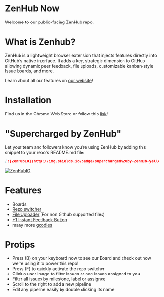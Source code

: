 ZenHub Now
==========

Welcome to our public-facing ZenHub repo.

# What is Zenhub?
ZenHub is a lightweight browser extension that injects features directly into GitHub's native interface. It adds a key, strategic dimension to GitHub allowing dynamic peer feedback, file uploads, customizable kanban-style Issue boards, and more.

Learn about all our features on [our website](https://www.zenhub.io/)! 

# Installation

Find us in the Chrome Web Store or follow this [link](https://www.zenhub.io/)!

# "Supercharged by ZenHub"
Let your team and followers know you're using ZenHub by adding this snippet to your repo's README.md file:

```markdown
[![ZenHubIO](http://img.shields.io/badge/supercharged%20by-ZenHub-yellow.svg)](https://zenhub.io)
```
[![ZenHubIO](http://img.shields.io/badge/supercharged%20by-ZenHub-yellow.svg)](https://zenhub.io)

# Features
- [Boards](https://www.zenhub.io/features#boards)
- [Repo switcher](https://www.zenhub.io/features#repo-switcher)
- [File Uploader](https://www.zenhub.io/#features) (For non Github supported files)
- [+1 Instant Feedback Button](https://www.zenhub.io/#features)
- many more [goodies](https://www.zenhub.io/features)

# Protips
- Press (B) on your keyboard now to see our Board and check out how we're using it to power this repo!
- Press (F) to quickly activate the repo switcher
- Click a user image to filter issues or see issues assigned to you
- Filter all issues by milestone, label or assignee
- Scroll to the right to add a new pipeline
- Edit any pipeline easily by double clicking its name